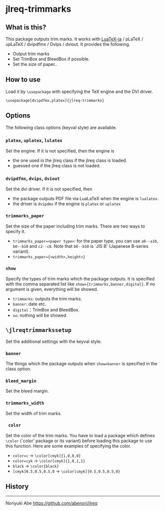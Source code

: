 # jlreq-trimmarks

## What is this?
This package outputs trim marks. It works with [LuaTeX-ja](https://osdn.jp/projects/luatex-ja/wiki/FrontPage) / pLaTeX / upLaTeX / dvipdfmx / Dvips / dviout. It provides the following.

* Output trim marks
* Set TrimBox and BleedBox if possible.
* Set the size of paper..

## How to use
Load it by `\usepackage` with specifying the TeX engine and the DVI driver. 

````
\usepackage[dvipdfmx,platex]{jlreq-trimmarks}
````

## Options
The following class options (keyval style) are available.

### `platex`, `uplatex`, `lulatex`
Set the engine. If it is not specified, then the engine is

* the one used in the jlreq class if the jlreq class is loaded.
* guessed one if the jlreq class is not loaded.

### `dvipdfmx`, `dvips`, `dviout`
Set the dvi driver. If it is not specified, then

* the package outputs PDF file via LuaLaTeX when the engine is `lualatex`.
* the driver is `dvipdmx` if the engine is `platex` or `uplatex`

### `trimmarks_paper`
Set the size of the paper including trim marks. There are two ways to specify it.

* `trimmarks_paper=<paper type>`: for the paper type, you can use `a0--a10`, `b0--b10` and `c2--c8`. Note that `b0--b10` is `JIS B' (Japanese B-series variant).
* `trimmarks_paper={<width>,height>}`

### `show`
Specify the types of trim marks which the package outputs. It is specified with the comma separated list like `show={trimmarks,banner,digital}`. If no argument is given, everything will be showed.

* `trimmarks`: outputs the trim marks.
* `banner`: date etc.
* `digital`：TrimBox and BleedBox.
* `no`: nothing will be showed

## `\jlreqtrimmarkssetup`
Set the additional settings with the keyval style.

### `banner`
The things which the package outputs when `show=banner` is specified in the class option.

### `bleed_margin`
Set the bleed margin.

### `trimmarks_width`
Set the width of trim marks.

### ` color`
Set the color of the trim marks. You have to load a package which defines `\color` (`color' package or its variant) before loading this package to use this function. Here are some examples of specifying the color.

* `color=c` -> `\color[cmyk]{1,0,0,0}`
* `color=cyk` -> `\color[cmyk]{1,0,1,1}`
* `black` -> `\color{black}`
* `[cmyk]0.5,0.5,0.5,0` -> `\color[cmyk]{0.5,0.5,0.5,0}`


## History


--------------
Noriyuki Abe
https://github.com/abenori/jlreq

